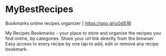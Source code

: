 # MyBestRecipes
Bookmarks online recipes organizer | https://goo.gl/uGdS1B

My Recipes Bookmarks - your place to store and organize the recipes you find online, by categories. Share your url link directly from the browser.
Easy access to every recipe by one tap to add, edit or remove any recipe bookmark.
